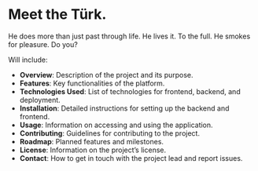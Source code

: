 # Meet the Türk.
He does more than just past through life. He lives it. To the full. He smokes for pleasure. Do you?

Will include:

- **Overview**: Description of the project and its purpose.
- **Features**: Key functionalities of the platform.
- **Technologies Used**: List of technologies for frontend, backend, and deployment.
- **Installation**: Detailed instructions for setting up the backend and frontend.
- **Usage**: Information on accessing and using the application.
- **Contributing**: Guidelines for contributing to the project.
- **Roadmap**: Planned features and milestones.
- **License**: Information on the project’s license.
- **Contact**: How to get in touch with the project lead and report issues.
